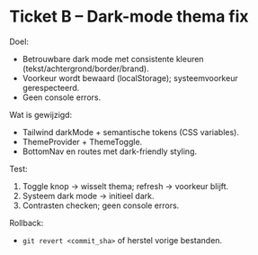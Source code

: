 # Ticket B – Dark-mode thema fix
Doel:
- Betrouwbare dark mode met consistente kleuren (tekst/achtergrond/border/brand).
- Voorkeur wordt bewaard (localStorage); systeemvoorkeur gerespecteerd.
- Geen console errors.

Wat is gewijzigd:
- Tailwind darkMode + semantische tokens (CSS variables).
- ThemeProvider + ThemeToggle.
- BottomNav en routes met dark-friendly styling.

Test:
1) Toggle knop → wisselt thema; refresh → voorkeur blijft.
2) Systeem dark mode → initieel dark.
3) Contrasten checken; geen console errors.

Rollback:
- `git revert <commit_sha>` of herstel vorige bestanden.
